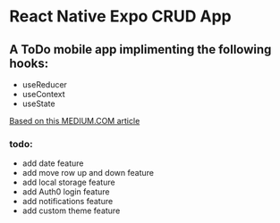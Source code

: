 # React Native Expo CRUD App

## A ToDo mobile app implimenting the following hooks:

- useReducer
- useContext
- useState

[Based on this MEDIUM.COM article](https://medium.com/nerd-for-tech/make-todo-list-application-using-react-native-expo-for-ios-and-android-device-1de436168f86)

### todo:
- add date feature
- add move row up and down feature
- add local storage feature
- add Auth0 login feature
- add notifications feature
- add custom theme feature
